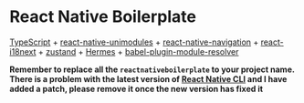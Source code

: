 # React Native Boilerplate

[TypeScript](https://www.typescriptlang.org/) + [react-native-unimodules](https://github.com/unimodules/react-native-unimodules) + [react-native-navigation](https://github.com/wix/react-native-navigation) + [react-i18next](https://github.com/i18next/react-i18next) + [zustand](https://github.com/react-spring/zustand) + [Hermes](https://hermesengine.dev/) + [babel-plugin-module-resolver](https://github.com/tleunen/babel-plugin-module-resolver)

**Remember to replace all the `reactnativeboilerplate` to your project name.**
**There is a problem with the latest version of [React Native CLI](https://github.com/react-native-community/cli/issues/805) and I have added a patch, please remove it once the new version has fixed it**
